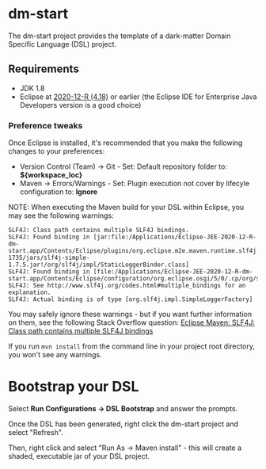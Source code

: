 # dm-start

The dm-start project provides the template of a dark-matter Domain Specific Language (DSL) project.

## Requirements

- JDK 1.8
- Eclipse at [2020-12-R (4.18)](https://www.eclipse.org/downloads/packages/release/2020-12/r) or earlier (the Eclipse IDE for Enterprise Java Developers version is a good choice)

### Preference tweaks

Once Eclipse is installed, it's recommended that you make the following changes to your preferences:

- Version Control (Team) -> Git - Set: Default repository folder to: **${workspace_loc}**
- Maven -> Errors/Warnings - Set: Plugin execution not cover by lifecyle configuration to: **Ignore**

NOTE: When executing the Maven build for your DSL within Eclipse, you may see the following warnings:

```
SLF4J: Class path contains multiple SLF4J bindings.
SLF4J: Found binding in [jar:file:/Applications/Eclipse-JEE-2020-12-R-dm-start.app/Contents/Eclipse/plugins/org.eclipse.m2e.maven.runtime.slf4j.simple_1.16.0.20200610-1735/jars/slf4j-simple-1.7.5.jar!/org/slf4j/impl/StaticLoggerBinder.class]
SLF4J: Found binding in [file:/Applications/Eclipse-JEE-2020-12-R-dm-start.app/Contents/Eclipse/configuration/org.eclipse.osgi/5/0/.cp/org/slf4j/impl/StaticLoggerBinder.class]
SLF4J: See http://www.slf4j.org/codes.html#multiple_bindings for an explanation.
SLF4J: Actual binding is of type [org.slf4j.impl.SimpleLoggerFactory]
```

You may safely ignore these warnings - but if you want further information on them, see the following Stack Overflow question: [Eclipse Maven: SLF4J: Class path contains multiple SLF4J bindings](https://stackoverflow.com/questions/63518376/eclipse-maven-slf4j-class-path-contains-multiple-slf4j-bindings)

If you run `mvn install` from the command line in your project root directory, you won't see any warnings.

# Bootstrap your DSL

Select **Run Configurations -> DSL Bootstrap** and answer the prompts.

Once the DSL has been generated, right click the dm-start project and select "Refresh".

Then, right click and select "Run As -> Maven install" - this will create a shaded, executable jar of your DSL project.




